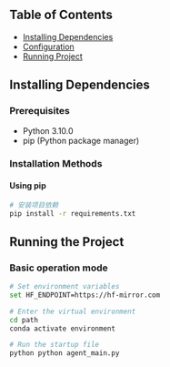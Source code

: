 ## Table of Contents
- [Installing Dependencies](#installing-dependencies)
- [Configuration](#configuration)
- [Running Project](#running-project)

## Installing Dependencies

### Prerequisites
- Python 3.10.0
- pip (Python package manager)

### Installation Methods

#### Using pip
```bash
# 安装项目依赖
pip install -r requirements.txt
```

## Running the Project

### Basic operation mode

```bash
# Set environment variables
set HF_ENDPOINT=https://hf-mirror.com
```

```bash
# Enter the virtual environment
cd path
conda activate environment
```
```bash
# Run the startup file
python python agent_main.py
```
